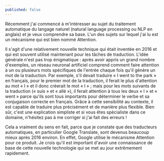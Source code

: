 ```yaml
---
published: false
---
```

Récemment j'ai commencé à m'intéresser au sujet du traitement automatique du langage naturel (natural language processing ou NLP en anglais) et je veux comprendre sa base. L'un des sujets sur lequel j'ai lu est un mécanisme qui est bien nommé Attention.

Il s'agit d'une relativement nouvelle technique qui était inventée en 2016 et qui est souvent utilisé maintenant pour les tâches de traduction. L'idée générale n'est pas trop énigmatique : après avoir appris un grand nombre d'exemples, un réseau neuronal artificiel comprend comment faire attention à un ou plusieurs mots spécifiques de l'entrée chaque fois qu'il génère un mot de la traduction. Par exemple, s'il devait traduire « I went to the park » en français, pour le premier mot de la traduction, il ferait le plus d'attention au mot « I » et il donc créerait le mot « I » ; mais pour les mots suivants de la traduction (« suis » et « allé »), il ferait attention à tous les deux « I » et « went » parce qu'ils sont tous importants pour déterminer le verbe et sa conjugaison correcte en français. Grâce à cette sensibilité au contexte, il est capable de traduire plus précisément et de manière plus flexible. Bien sûr, c'est une explication simpliste et si vous êtes spécialiste dans ce domaine, n'hésitez pas à me corriger si j'ai fait des erreurs !

Cela a vraiment du sens en fait, parce que je constate que des traducteurs automatiques, en particulier Google Translate, sont devenus beaucoup mieux après 2016 environ. En effet, Google utilise le mécanisme Attention pour ce produit. Je crois qu'il est important d'avoir une connaissance de base de cette nouvelle technologie qui se met au jour extrêmement rapidement.